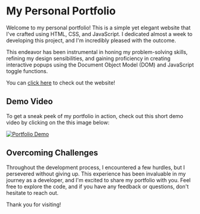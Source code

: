 # My Personal Portfolio

Welcome to my personal portfolio! This is a simple yet elegant website that I've crafted using HTML, CSS, and JavaScript. I dedicated almost a week to developing this project, and I'm incredibly pleased with the outcome. 

This endeavor has been instrumental in honing my problem-solving skills, refining my design sensibilities, and gaining proficiency in creating interactive popups using the Document Object Model (DOM) and JavaScript toggle functions. 

You can [click here](https://william-ferns-portofolio.vercel.app/) to check out the website!

## Demo Video

To get a sneak peek of my portfolio in action, check out this short demo video by clicking on the this image below:

[![Portfolio Demo](https://cdn.discordapp.com/attachments/1107675935882358875/1149549529801175130/personal_portofolio.png)](https://www.youtube.com/watch?v=TsW9NgqxPp8&ab_channel=willCodes)

## Overcoming Challenges

Throughout the development process, I encountered a few hurdles, but I persevered without giving up. This experience has been invaluable in my journey as a developer, and I'm excited to share my portfolio with you. Feel free to explore the code, and if you have any feedback or questions, don't hesitate to reach out.

Thank you for visiting!
